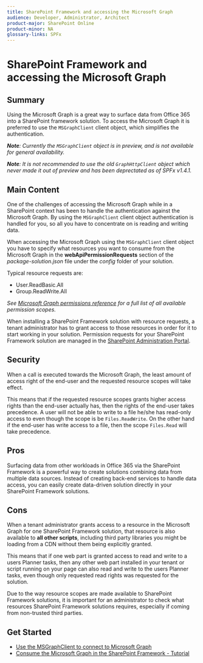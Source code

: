 ```yaml
---
title: SharePoint Framework and accessing the Microsoft Graph
audience: Developer, Administrator, Architect
product-major: SharePoint Online
product-minor: NA
glossary-links: SPFx
---
```


# SharePoint Framework and accessing the Microsoft Graph
 
## Summary
Using the Microsoft Graph is a great way to surface data from Office 365 into a SharePoint framework solution. To access the Microsoft Graph it is preferred to use the `MSGraphClient` client object, which simplifies the authentication.

_**Note**: Currently the `MSGraphClient` object is in preview, and is not available for general availability._

_**Note**: It is not recommended to use the old `GraphHttpClient` object which never made it out of preview and has been deprectated as of SPFx v1.4.1._
 
## Main Content
One of the challenges of accessing the Microsoft Graph while in a SharePoint context has been to handle the authentication against the Microsoft Graph. By using the `MSGraphClient` client object authentication is handled for you, so all you have to concentrate on is reading and writing data.

When accessing the Microsoft Graph using the `MSGraphClient` client object you have to specify what resources you want to consume from the Microsoft Graph in the **webApiPermissionRequests** section of the _package-solution.json_ file under the _config_ folder of your solution. 

Typical resource requests are:

* User.ReadBasic.All
* Group.ReadWrite.All

_See [Microsoft Graph permissions reference](https://developer.microsoft.com/en-us/graph/docs/concepts/permissions_reference) for a full list of all available permission scopes._

When installing a SharePoint Framework solution with resource requests, a tenant administrator has to grant access to those resources in order for it to start working in your solution. Permission requests for your SharePoint Framework solution are managed in the [SharePoint Administration Portal](https://docs.microsoft.com/en-us/sharepoint/dev/spfx/use-aadhttpclient#manage-permission-requests).

## Security
When a call is executed towards the Microsoft Graph, the least amount of access right of the end-user and the requested resource scopes will take effect.

This means that if the requested resource scopes grants higher access rights than the end-user actually has, then the rights of the end-user takes precedence. A user will not be able to write to a file he/she has read-only access to even though the scope is be `Files.ReadWrite`. On the other hand if the end-user has write access to a file, then the scope `Files.Read` will take precedence.

## Pros
Surfacing data from other workloads in Office 365 via the SharePoint Framework is a powerful way to create solutions combining data from multiple data sources. Instead of creating back-end services to handle data access, you can easily create data-driven solution directly in your SharePoint Framework solutions.

## Cons
When a tenant administrator grants access to a resource in the Microsoft Graph for one SharePoint Framework solution, that resource is also available to **all other scripts**, including third party libraries you might be loading from a CDN without them being explicitly granted.

This means that if one web part is granted access to read and write to a users Planner tasks, then any other web part installed in your tenant or script running on your page can also read and write to the users Planner tasks, even though only requested read rights was requested for the solution.

Due to the way resource scopes are made available to SharePoint Framework solutions, it is important for an administrator to check what resources SharePoint Framework solutions requires, especially if coming from non-trusted third parties.

## Get Started
* [Use the MSGraphClient to connect to Microsoft Graph](https://docs.microsoft.com/en-us/sharepoint/dev/spfx/use-msgraph
)
* [Consume the Microsoft Graph in the SharePoint Framework - Tutorial](https://docs.microsoft.com/en-us/sharepoint/dev/spfx/use-aad-tutorial)